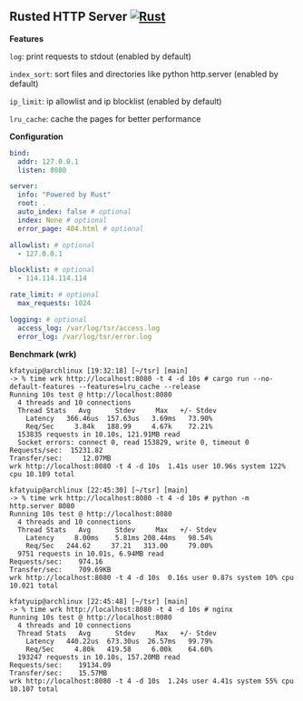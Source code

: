 ## Rusted HTTP Server [![Rust](https://github.com/kfatyuip/tsr/actions/workflows/rust.yml/badge.svg)](https://github.com/kfatyuip/tsr/actions/workflows/rust.yml)

**Features**

`log`: print requests to stdout (enabled by default)

`index_sort`: sort files and directories like python http.server (enabled by default)

`ip_limit`: ip allowlist and ip blocklist (enabled by default)

`lru_cache`: cache the pages for better performance

**Configuration** 


```yaml
bind:
  addr: 127.0.0.1
  listen: 8080

server:
  info: "Powered by Rust"
  root: .
  auto_index: false # optional
  index: None # optional
  error_page: 404.html # optional

allowlist: # optional
  - 127.0.0.1

blocklist: # optional
  - 114.114.114.114

rate_limit: # optional
  max_requests: 1024

logging: # optional
  access_log: /var/log/tsr/access.log
  error_log: /var/log/tsr/error.log
```

**Benchmark (wrk)**
```text
kfatyuip@archlinux [19:32:18] [~/tsr] [main]
-> % time wrk http://localhost:8080 -t 4 -d 10s # cargo run --no-default-features --features=lru_cache --release
Running 10s test @ http://localhost:8080
  4 threads and 10 connections
  Thread Stats   Avg      Stdev     Max   +/- Stdev
    Latency   366.46us  157.63us   3.69ms   73.90%
    Req/Sec     3.84k   188.99     4.67k    72.21%
  153835 requests in 10.10s, 121.91MB read
  Socket errors: connect 0, read 153829, write 0, timeout 0
Requests/sec:  15231.82
Transfer/sec:     12.07MB
wrk http://localhost:8080 -t 4 -d 10s  1.41s user 10.96s system 122% cpu 10.109 total

kfatyuip@archlinux [22:45:30] [~/tsr] [main]
-> % time wrk http://localhost:8080 -t 4 -d 10s # python -m http.server 8080
Running 10s test @ http://localhost:8080
  4 threads and 10 connections
  Thread Stats   Avg      Stdev     Max   +/- Stdev
    Latency     8.00ms    5.81ms 208.44ms   98.54%
    Req/Sec   244.62     37.21   313.00     79.00%
  9751 requests in 10.01s, 6.94MB read
Requests/sec:    974.16
Transfer/sec:    709.69KB
wrk http://localhost:8080 -t 4 -d 10s  0.16s user 0.87s system 10% cpu 10.021 total

kfatyuip@archlinux [22:45:48] [~/tsr] [main]
-> % time wrk http://localhost:8080 -t 4 -d 10s # nginx
Running 10s test @ http://localhost:8080
  4 threads and 10 connections
  Thread Stats   Avg      Stdev     Max   +/- Stdev
    Latency   440.22us  673.30us  26.57ms   99.79%
    Req/Sec     4.80k   419.58     6.00k    64.60%
  193247 requests in 10.10s, 157.20MB read
Requests/sec:    19134.09
Transfer/sec:    15.57MB
wrk http://localhost:8080 -t 4 -d 10s  1.24s user 4.41s system 55% cpu 10.107 total
```

